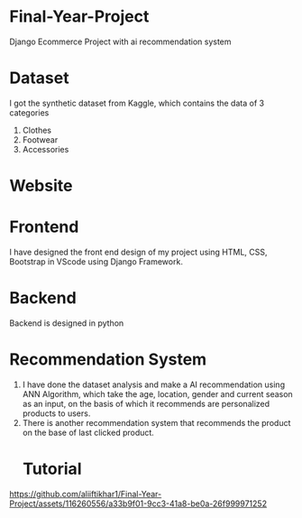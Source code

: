 # Final-Year-Project
Django Ecommerce Project with ai recommendation system
# Dataset
I got the synthetic dataset from Kaggle, which contains the data of 3 categories 
1. Clothes
2. Footwear
3. Accessories
# Website
  # Frontend
  I have designed the front end design of my project using HTML, CSS, Bootstrap in VScode using Django Framework.
  # Backend
  Backend is designed in python
  # Recommendation System
  1. I have done the dataset analysis and make a AI recommendation using ANN Algorithm, which take the age, location, gender and current season as an input, on the basis of which it recommends are personalized products to users.
  2. There is another recommendation system that recommends the product on the base of last clicked product.
      # Tutorial
     

https://github.com/aliiftikhar1/Final-Year-Project/assets/116260556/a33b9f01-9cc3-41a8-be0a-26f999971252

